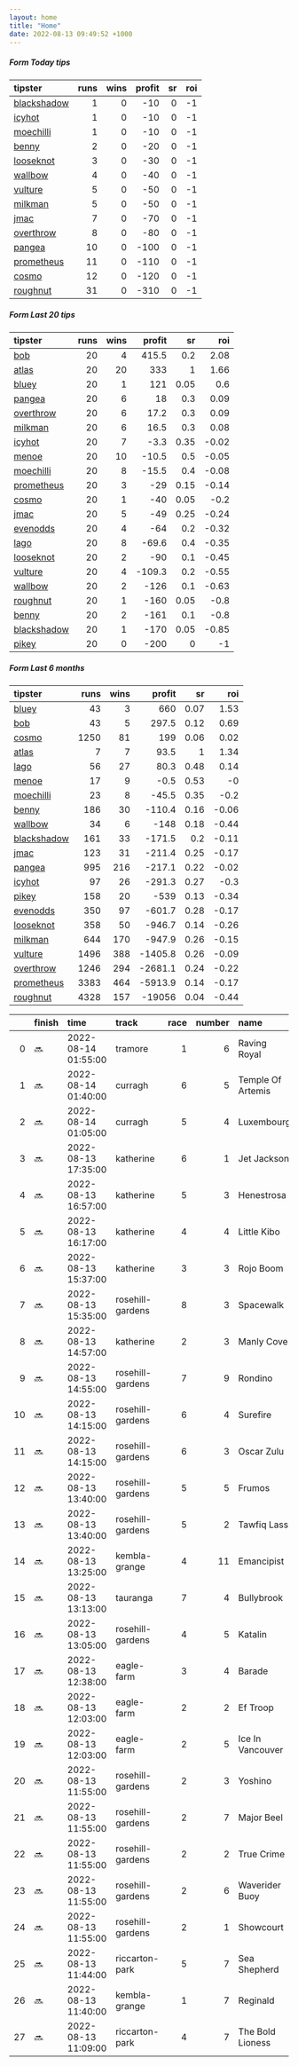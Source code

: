 ```yaml
---   
layout: home  
title: "Home"   
date: 2022-08-13 09:49:52 +1000  
---   
```



##### Form Today tips   

| tipster                                                         |   runs |   wins |   profit |   sr |   roi |
|:----------------------------------------------------------------|-------:|-------:|---------:|-----:|------:|
| [blackshadow](https://mrwayneo.github.io/tips/blackshadow.html) |      1 |      0 |      -10 |    0 |    -1 |
| [icyhot](https://mrwayneo.github.io/tips/icyhot.html)           |      1 |      0 |      -10 |    0 |    -1 |
| [moechilli](https://mrwayneo.github.io/tips/moechilli.html)     |      1 |      0 |      -10 |    0 |    -1 |
| [benny](https://mrwayneo.github.io/tips/benny.html)             |      2 |      0 |      -20 |    0 |    -1 |
| [looseknot](https://mrwayneo.github.io/tips/looseknot.html)     |      3 |      0 |      -30 |    0 |    -1 |
| [wallbow](https://mrwayneo.github.io/tips/wallbow.html)         |      4 |      0 |      -40 |    0 |    -1 |
| [vulture](https://mrwayneo.github.io/tips/vulture.html)         |      5 |      0 |      -50 |    0 |    -1 |
| [milkman](https://mrwayneo.github.io/tips/milkman.html)         |      5 |      0 |      -50 |    0 |    -1 |
| [jmac](https://mrwayneo.github.io/tips/jmac.html)               |      7 |      0 |      -70 |    0 |    -1 |
| [overthrow](https://mrwayneo.github.io/tips/overthrow.html)     |      8 |      0 |      -80 |    0 |    -1 |
| [pangea](https://mrwayneo.github.io/tips/pangea.html)           |     10 |      0 |     -100 |    0 |    -1 |
| [prometheus](https://mrwayneo.github.io/tips/prometheus.html)   |     11 |      0 |     -110 |    0 |    -1 |
| [cosmo](https://mrwayneo.github.io/tips/cosmo.html)             |     12 |      0 |     -120 |    0 |    -1 |
| [roughnut](https://mrwayneo.github.io/tips/roughnut.html)       |     31 |      0 |     -310 |    0 |    -1 |

##### Form Last 20 tips   

| tipster                                                         |   runs |   wins |   profit |   sr |   roi |
|:----------------------------------------------------------------|-------:|-------:|---------:|-----:|------:|
| [bob](https://mrwayneo.github.io/tips/bob.html)                 |     20 |      4 |    415.5 | 0.2  |  2.08 |
| [atlas](https://mrwayneo.github.io/tips/atlas.html)             |     20 |     20 |    333   | 1    |  1.66 |
| [bluey](https://mrwayneo.github.io/tips/bluey.html)             |     20 |      1 |    121   | 0.05 |  0.6  |
| [pangea](https://mrwayneo.github.io/tips/pangea.html)           |     20 |      6 |     18   | 0.3  |  0.09 |
| [overthrow](https://mrwayneo.github.io/tips/overthrow.html)     |     20 |      6 |     17.2 | 0.3  |  0.09 |
| [milkman](https://mrwayneo.github.io/tips/milkman.html)         |     20 |      6 |     16.5 | 0.3  |  0.08 |
| [icyhot](https://mrwayneo.github.io/tips/icyhot.html)           |     20 |      7 |     -3.3 | 0.35 | -0.02 |
| [menoe](https://mrwayneo.github.io/tips/menoe.html)             |     20 |     10 |    -10.5 | 0.5  | -0.05 |
| [moechilli](https://mrwayneo.github.io/tips/moechilli.html)     |     20 |      8 |    -15.5 | 0.4  | -0.08 |
| [prometheus](https://mrwayneo.github.io/tips/prometheus.html)   |     20 |      3 |    -29   | 0.15 | -0.14 |
| [cosmo](https://mrwayneo.github.io/tips/cosmo.html)             |     20 |      1 |    -40   | 0.05 | -0.2  |
| [jmac](https://mrwayneo.github.io/tips/jmac.html)               |     20 |      5 |    -49   | 0.25 | -0.24 |
| [evenodds](https://mrwayneo.github.io/tips/evenodds.html)       |     20 |      4 |    -64   | 0.2  | -0.32 |
| [lago](https://mrwayneo.github.io/tips/lago.html)               |     20 |      8 |    -69.6 | 0.4  | -0.35 |
| [looseknot](https://mrwayneo.github.io/tips/looseknot.html)     |     20 |      2 |    -90   | 0.1  | -0.45 |
| [vulture](https://mrwayneo.github.io/tips/vulture.html)         |     20 |      4 |   -109.3 | 0.2  | -0.55 |
| [wallbow](https://mrwayneo.github.io/tips/wallbow.html)         |     20 |      2 |   -126   | 0.1  | -0.63 |
| [roughnut](https://mrwayneo.github.io/tips/roughnut.html)       |     20 |      1 |   -160   | 0.05 | -0.8  |
| [benny](https://mrwayneo.github.io/tips/benny.html)             |     20 |      2 |   -161   | 0.1  | -0.8  |
| [blackshadow](https://mrwayneo.github.io/tips/blackshadow.html) |     20 |      1 |   -170   | 0.05 | -0.85 |
| [pikey](https://mrwayneo.github.io/tips/pikey.html)             |     20 |      0 |   -200   | 0    | -1    |

##### Form Last 6 months   

| tipster                                                         |   runs |   wins |   profit |   sr |   roi |
|:----------------------------------------------------------------|-------:|-------:|---------:|-----:|------:|
| [bluey](https://mrwayneo.github.io/tips/bluey.html)             |     43 |      3 |    660   | 0.07 |  1.53 |
| [bob](https://mrwayneo.github.io/tips/bob.html)                 |     43 |      5 |    297.5 | 0.12 |  0.69 |
| [cosmo](https://mrwayneo.github.io/tips/cosmo.html)             |   1250 |     81 |    199   | 0.06 |  0.02 |
| [atlas](https://mrwayneo.github.io/tips/atlas.html)             |      7 |      7 |     93.5 | 1    |  1.34 |
| [lago](https://mrwayneo.github.io/tips/lago.html)               |     56 |     27 |     80.3 | 0.48 |  0.14 |
| [menoe](https://mrwayneo.github.io/tips/menoe.html)             |     17 |      9 |     -0.5 | 0.53 | -0    |
| [moechilli](https://mrwayneo.github.io/tips/moechilli.html)     |     23 |      8 |    -45.5 | 0.35 | -0.2  |
| [benny](https://mrwayneo.github.io/tips/benny.html)             |    186 |     30 |   -110.4 | 0.16 | -0.06 |
| [wallbow](https://mrwayneo.github.io/tips/wallbow.html)         |     34 |      6 |   -148   | 0.18 | -0.44 |
| [blackshadow](https://mrwayneo.github.io/tips/blackshadow.html) |    161 |     33 |   -171.5 | 0.2  | -0.11 |
| [jmac](https://mrwayneo.github.io/tips/jmac.html)               |    123 |     31 |   -211.4 | 0.25 | -0.17 |
| [pangea](https://mrwayneo.github.io/tips/pangea.html)           |    995 |    216 |   -217.1 | 0.22 | -0.02 |
| [icyhot](https://mrwayneo.github.io/tips/icyhot.html)           |     97 |     26 |   -291.3 | 0.27 | -0.3  |
| [pikey](https://mrwayneo.github.io/tips/pikey.html)             |    158 |     20 |   -539   | 0.13 | -0.34 |
| [evenodds](https://mrwayneo.github.io/tips/evenodds.html)       |    350 |     97 |   -601.7 | 0.28 | -0.17 |
| [looseknot](https://mrwayneo.github.io/tips/looseknot.html)     |    358 |     50 |   -946.7 | 0.14 | -0.26 |
| [milkman](https://mrwayneo.github.io/tips/milkman.html)         |    644 |    170 |   -947.9 | 0.26 | -0.15 |
| [vulture](https://mrwayneo.github.io/tips/vulture.html)         |   1496 |    388 |  -1405.8 | 0.26 | -0.09 |
| [overthrow](https://mrwayneo.github.io/tips/overthrow.html)     |   1246 |    294 |  -2681.1 | 0.24 | -0.22 |
| [prometheus](https://mrwayneo.github.io/tips/prometheus.html)   |   3383 |    464 |  -5913.9 | 0.14 | -0.17 |
| [roughnut](https://mrwayneo.github.io/tips/roughnut.html)       |   4328 |    157 | -19056   | 0.04 | -0.44 |

|    | finish   | time                | track            |   race |   number | name              |   odds | tipster            |
|---:|:---------|:--------------------|:-----------------|-------:|---------:|:------------------|-------:|:-------------------|
|  0 | :soon:   | 2022-08-14 01:55:00 | tramore          |      1 |        6 | Raving Royal      |   3.8  | looseknot          |
|  1 | :soon:   | 2022-08-14 01:40:00 | curragh          |      6 |        5 | Temple Of Artemis |   5    | vulture            |
|  2 | :soon:   | 2022-08-14 01:05:00 | curragh          |      5 |        4 | Luxembourg        |   1.33 | overthrow,milkman  |
|  3 | :soon:   | 2022-08-13 17:35:00 | katherine        |      6 |        1 | Jet Jackson       |   2.5  | overthrow          |
|  4 | :soon:   | 2022-08-13 16:57:00 | katherine        |      5 |        3 | Henestrosa        |   4.8  | overthrow          |
|  5 | :soon:   | 2022-08-13 16:17:00 | katherine        |      4 |        4 | Little Kibo       |   6.5  | overthrow          |
|  6 | :soon:   | 2022-08-13 15:37:00 | katherine        |      3 |        3 | Rojo Boom         |   5    | overthrow          |
|  7 | :soon:   | 2022-08-13 15:35:00 | rosehill-gardens |      8 |        3 | Spacewalk         |   4.8  | jmac               |
|  8 | :soon:   | 2022-08-13 14:57:00 | katherine        |      2 |        3 | Manly Cove        |   3.4  | pangea,blackshadow |
|  9 | :soon:   | 2022-08-13 14:55:00 | rosehill-gardens |      7 |        9 | Rondino           |  15    | vulture            |
| 10 | :soon:   | 2022-08-13 14:15:00 | rosehill-gardens |      6 |        4 | Surefire          |   4    | milkman,jmac       |
| 11 | :soon:   | 2022-08-13 14:15:00 | rosehill-gardens |      6 |        3 | Oscar Zulu        |   4.75 | benny,wallbow      |
| 12 | :soon:   | 2022-08-13 13:40:00 | rosehill-gardens |      5 |        5 | Frumos            |   1.95 | pangea,wallbow     |
| 13 | :soon:   | 2022-08-13 13:40:00 | rosehill-gardens |      5 |        2 | Tawfiq Lass       |   7    | jmac               |
| 14 | :soon:   | 2022-08-13 13:25:00 | kembla-grange    |      4 |       11 | Emancipist        |   8.5  | looseknot          |
| 15 | :soon:   | 2022-08-13 13:13:00 | tauranga         |      7 |        4 | Bullybrook        |   2.7  | moechilli          |
| 16 | :soon:   | 2022-08-13 13:05:00 | rosehill-gardens |      4 |        5 | Katalin           |   2.8  | pangea,jmac        |
| 17 | :soon:   | 2022-08-13 12:38:00 | eagle-farm       |      3 |        4 | Barade            |   5    | pangea             |
| 18 | :soon:   | 2022-08-13 12:03:00 | eagle-farm       |      2 |        2 | Ef Troop          |   3.2  | pangea             |
| 19 | :soon:   | 2022-08-13 12:03:00 | eagle-farm       |      2 |        5 | Ice In Vancouver  |   1.95 | milkman            |
| 20 | :soon:   | 2022-08-13 11:55:00 | rosehill-gardens |      2 |        3 | Yoshino           |   7.5  | vulture            |
| 21 | :soon:   | 2022-08-13 11:55:00 | rosehill-gardens |      2 |        7 | Major Beel        |  10    | benny,pangea       |
| 22 | :soon:   | 2022-08-13 11:55:00 | rosehill-gardens |      2 |        2 | True Crime        |   4    | milkman            |
| 23 | :soon:   | 2022-08-13 11:55:00 | rosehill-gardens |      2 |        6 | Waverider Buoy    |   4.2  | wallbow            |
| 24 | :soon:   | 2022-08-13 11:55:00 | rosehill-gardens |      2 |        1 | Showcourt         |  12    | cosmo,jmac         |
| 25 | :soon:   | 2022-08-13 11:44:00 | riccarton-park   |      5 |        7 | Sea Shepherd      |   3.3  | pangea             |
| 26 | :soon:   | 2022-08-13 11:40:00 | kembla-grange    |      1 |        7 | Reginald          |   5    | looseknot          |
| 27 | :soon:   | 2022-08-13 11:09:00 | riccarton-park   |      4 |        7 | The Bold Lioness  |   7.5  | vulture            |